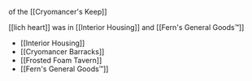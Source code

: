 of the [[Cryomancer's Keep]]

[[lich heart]] was in [[Interior Housing]] and [[Fern's General Goods™️]]

- [[Interior Housing]]
- [[Cryomancer Barracks]]
- [[Frosted Foam Tavern]]
- [[Fern's General Goods™️]]
